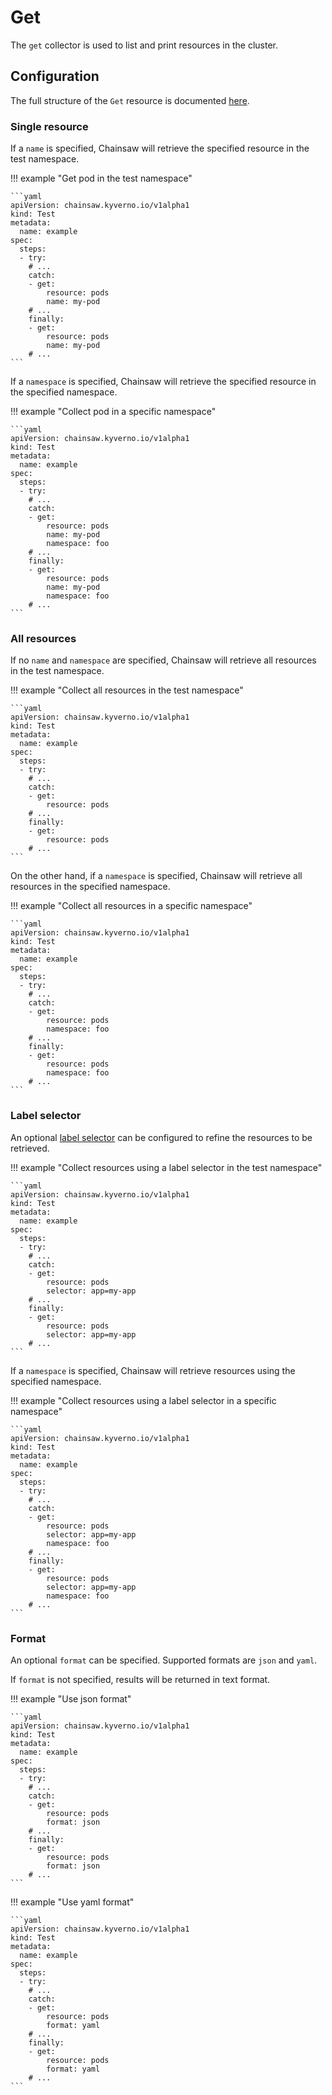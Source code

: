 # Get

The `get` collector is used to list and print resources in the cluster.

## Configuration

The full structure of the `Get` resource is documented [here](../apis/chainsaw.v1alpha1.md#chainsaw-kyverno-io-v1alpha1-Get).

### Single resource

If a `name` is specified, Chainsaw will retrieve the specified resource in the test namespace.

!!! example "Get pod in the test namespace"

    ```yaml
    apiVersion: chainsaw.kyverno.io/v1alpha1
    kind: Test
    metadata:
      name: example
    spec:
      steps:
      - try:
        # ...
        catch:
        - get:
            resource: pods
            name: my-pod
        # ...
        finally:
        - get:
            resource: pods
            name: my-pod
        # ...
    ```

If a `namespace` is specified, Chainsaw will retrieve the specified resource in the specified namespace.

!!! example "Collect pod in a specific namespace"

    ```yaml
    apiVersion: chainsaw.kyverno.io/v1alpha1
    kind: Test
    metadata:
      name: example
    spec:
      steps:
      - try:
        # ...
        catch:
        - get:
            resource: pods
            name: my-pod
            namespace: foo
        # ...
        finally:
        - get:
            resource: pods
            name: my-pod
            namespace: foo
        # ...
    ```

### All resources

If no `name` and `namespace` are specified, Chainsaw will retrieve all resources in the test namespace.

!!! example "Collect all resources in the test namespace"

    ```yaml
    apiVersion: chainsaw.kyverno.io/v1alpha1
    kind: Test
    metadata:
      name: example
    spec:
      steps:
      - try:
        # ...
        catch:
        - get:
            resource: pods
        # ...
        finally:
        - get:
            resource: pods
        # ...
    ```

On the other hand, if a `namespace` is specified, Chainsaw will retrieve all resources in the specified namespace.

!!! example "Collect all resources in a specific namespace"

    ```yaml
    apiVersion: chainsaw.kyverno.io/v1alpha1
    kind: Test
    metadata:
      name: example
    spec:
      steps:
      - try:
        # ...
        catch:
        - get:
            resource: pods
            namespace: foo
        # ...
        finally:
        - get:
            resource: pods
            namespace: foo
        # ...
    ```

### Label selector

An optional [label selector](https://kubernetes.io/docs/concepts/overview/working-with-objects/labels/#label-selectors) can be configured to refine the resources to be retrieved.

!!! example "Collect resources using a label selector in the test namespace"

    ```yaml
    apiVersion: chainsaw.kyverno.io/v1alpha1
    kind: Test
    metadata:
      name: example
    spec:
      steps:
      - try:
        # ...
        catch:
        - get:
            resource: pods
            selector: app=my-app
        # ...
        finally:
        - get:
            resource: pods
            selector: app=my-app
        # ...
    ```

If a `namespace` is specified, Chainsaw will retrieve resources using the specified namespace.

!!! example "Collect resources using a label selector in a specific namespace"

    ```yaml
    apiVersion: chainsaw.kyverno.io/v1alpha1
    kind: Test
    metadata:
      name: example
    spec:
      steps:
      - try:
        # ...
        catch:
        - get:
            resource: pods
            selector: app=my-app
            namespace: foo
        # ...
        finally:
        - get:
            resource: pods
            selector: app=my-app
            namespace: foo
        # ...
    ```

### Format

An optional `format` can be specified. Supported formats are `json` and `yaml`.

If `format` is not specified, results will be returned in text format.

!!! example "Use json format"

    ```yaml
    apiVersion: chainsaw.kyverno.io/v1alpha1
    kind: Test
    metadata:
      name: example
    spec:
      steps:
      - try:
        # ...
        catch:
        - get:
            resource: pods
            format: json
        # ...
        finally:
        - get:
            resource: pods
            format: json
        # ...
    ```

!!! example "Use yaml format"

    ```yaml
    apiVersion: chainsaw.kyverno.io/v1alpha1
    kind: Test
    metadata:
      name: example
    spec:
      steps:
      - try:
        # ...
        catch:
        - get:
            resource: pods
            format: yaml
        # ...
        finally:
        - get:
            resource: pods
            format: yaml
        # ...
    ```
